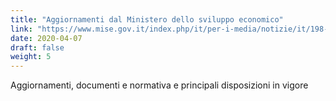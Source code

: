 ```yaml
---
title: "Aggiornamenti dal Ministero dello sviluppo economico"
link: "https://www.mise.gov.it/index.php/it/per-i-media/notizie/it/198-notizie-stampa/2040864-nuovo-coronavirus-aggiornamenti"
date: 2020-04-07
draft: false
weight: 5
---
```


Aggiornamenti, documenti e normativa e principali disposizioni in vigore